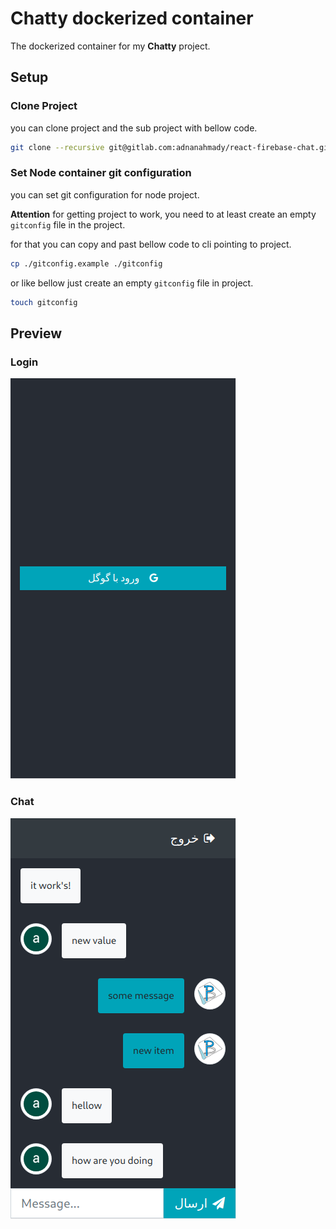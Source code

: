# Chatty dockerized container

The dockerized container for my ****Chatty**** project.

## Setup

### Clone Project

you can clone project and the sub project with bellow code.

```bash
git clone --recursive git@gitlab.com:adnanahmady/react-firebase-chat.git
```

### Set Node container git configuration

you can set git configuration for node project.

****Attention****
for getting project to work, you need to at least create an empty `gitconfig` file in the project.

for that you can copy and past bellow code to cli pointing to project.

```bash
cp ./gitconfig.example ./gitconfig
```

or like bellow just create an empty `gitconfig` file in project.

```bash
touch gitconfig
```

## Preview

### Login

![login](./readme-files/login.png)

### Chat

![chat](./readme-files/chat.png)
